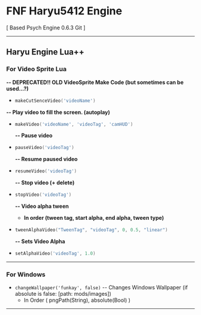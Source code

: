 # FNF Haryu5412 Engine

[ Based Psych Engine 0.6.3 Git ]

---

## Haryu Engine Lua++

### **For Video Sprite Lua**

**-- DEPRECATED!! OLD VideoSprite Make Code (but sometimes can be used...?)**
- ```lua
  makeCutSenceVideo('videoName')
  ```

**-- Play video to fill the screen. (autoplay)**
- ```lua
  makeVideo('videoName', 'videoTag', 'camHUD')
  ```

  **-- Pause video**  
- ```lua
  pauseVideo('videoTag')
  ```

  **-- Resume paused video**
- ```lua
  resumeVideo('videoTag')
  ```

  **-- Stop video (+ delete)**
- ```lua
  stopVideo('videoTag')
  ```

  **-- Video alpha tween**
  - **In order (tween tag, start alpha, end alpha, tween type)**
- ```lua
  tweenAlphaVideo("TweenTag", "videoTag", 0, 0.5, "linear")
  ```

  **-- Sets Video Alpha**
- ```lua
  setAlphaVideo('videoTag', 1.0)
  ```

---

### **For Windows**

- ```changeWallpaper('funkay', false)``` -- Changes Windows Wallpaper (if absolute is false: [path: mods/images])
  - In Order ( pngPath(String), absolute(Bool) )

---